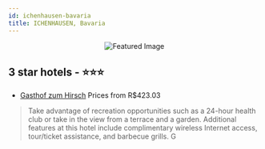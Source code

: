 ```yaml
---
id: ichenhausen-bavaria
title: ICHENHAUSEN, Bavaria
---
```


<center><img src="https://i.travelapi.com/hotels/13000000/12840000/12830800/12830794/4639c625_b.jpg" alt="Featured Image" /></center>


##  3 star hotels - ⭐️⭐️⭐️

-    [Gasthof zum Hirsch](https://us.hurb.com/hotels/ichenhausen/gasthof-zum-hirsch-JNP-JP441907?cmp=18055) Prices from R$423.03
   > Take advantage of recreation opportunities such as a 24-hour health club or take in the view from a terrace and a garden. Additional features at this hotel include complimentary wireless Internet access, tour/ticket assistance, and barbecue grills. G
